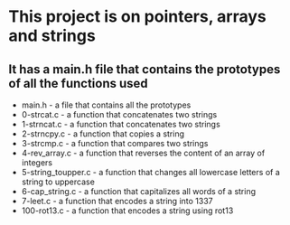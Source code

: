 
# This project is on pointers, arrays and strings

## It has a main.h file that contains the prototypes of all the functions used

* main.h - a file that contains all the prototypes
* 0-strcat.c - a function that concatenates two strings
* 1-strncat.c - a function that concatenates two strings
* 2-strncpy.c - a function that copies a string
* 3-strcmp.c - a function that compares two strings
* 4-rev_array.c - a function that reverses the content of an array of integers
* 5-string_toupper.c - a function that changes all lowercase letters of a string to uppercase
* 6-cap_string.c - a function that capitalizes all words of a string
* 7-leet.c - a function that encodes a string into 1337
* 100-rot13.c - a function that encodes a string using rot13
